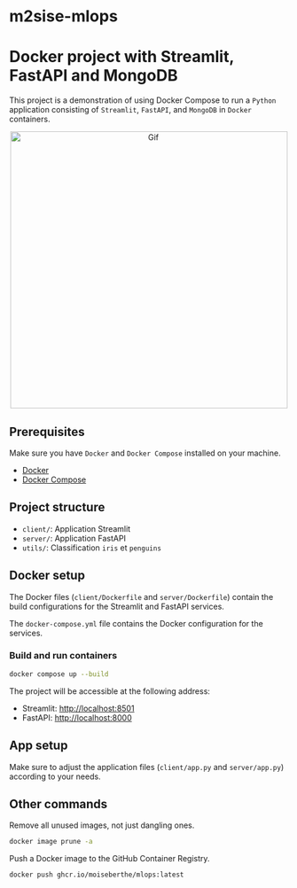 # m2sise-mlops

# Docker project with Streamlit, FastAPI and MongoDB

This project is a demonstration of using Docker Compose to run a `Python` application consisting of `Streamlit`, `FastAPI`, and `MongoDB` in `Docker` containers.<br>
<p align="center">
  <img align="center" alt="Gif" width="500" src="https://github.com/moiseberthe/m2sise-mlops/assets/75121872/77cc1f84-0629-4cbd-87a4-47edc98451e7">
</p>

## Prerequisites

Make sure you have `Docker` and `Docker Compose` installed on your machine.

- [Docker](https://www.docker.com/get-started)
- [Docker Compose](https://docs.docker.com/compose/install/)

## Project structure

- `client/`: Application Streamlit
- `server/`: Application FastAPI
- `utils/`: Classification `iris` et `penguins`

## Docker setup
The Docker files (`client/Dockerfile` and `server/Dockerfile`) contain the build configurations for the Streamlit and FastAPI services.<br>

The `docker-compose.yml` file contains the Docker configuration for the services.

### Build and run containers

```bash
docker compose up --build
```

The project will be accessible at the following address:

- Streamlit: [http://localhost:8501](http://localhost:8501)
- FastAPI: [http://localhost:8000](http://localhost:8000)

## App setup

Make sure to adjust the application files (`client/app.py` and `server/app.py`) according to your needs.

## Other commands

Remove all unused images, not just dangling ones.

```bash
docker image prune -a
```

Push a Docker image to the GitHub Container Registry.

```bash
docker push ghcr.io/moiseberthe/mlops:latest
```
